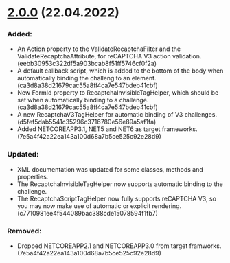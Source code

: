 # [2.0.0](https://github.com/jgdevlabs/aspnetcore-recaptcha/releases/tag/v2.0.1) (22.04.2022)

### Added:
- An Action property to the ValidateRecaptchaFilter and the ValidateRecaptchaAttribute, for reCAPTCHA V3 action validation. (eebb30953c322df5a903bcab8f51ff5746cf0f2a)
- A default callback script, which is added to the bottom of the body when automatically binding the challeng to an element. (ca3d8a38d21679cac55a8ff4ca7e547bdeb41cbf)
- New FormId property to RecaptchaInvisibleTagHelper, which should be set when automatically binding to a challenge. (ca3d8a38d21679cac55a8ff4ca7e547bdeb41cbf)
- A new RecaptchaV3TagHelper for automatic binding of V3 challenges. (d5fef5dab5541c35296c3716780e56e89a5af1fa)
- Added NETCOREAPP3.1, NET5 and NET6 as target frameworks. (7e5a4f42a22ea143a100d68a7b5ce525c92e28d9)

### Updated:
- XML documentation was updated for some classes, methods and properties.
- The RecaptchaInvisibleTagHelper now supports automatic binding to the challenge.
- The RecaptchaScriptTagHelper now fully supports reCAPTCHA V3, so you may now make use of automatic or explicit rendering. (c7710981ee4f544089bac388cde15078594f1fb7)

### Removed:
- Dropped NETCOREAPP2.1 and NETCOREAPP3.0 from target framworks. (7e5a4f42a22ea143a100d68a7b5ce525c92e28d9)
